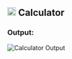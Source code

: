 ## <img src="https://github.com/shohan1010/Flutter-Code/assets/59328735/4025535f-e131-4f48-a26a-433d47f22b80" width="20" height="20"> Calculator

### Output:

![Calculator Output](https://github.com/shohan1010/Flutter-Project/assets/59328735/a61f318a-15e0-4bb6-85b6-358e00db6d40)
